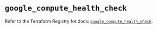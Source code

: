# `google_compute_health_check`

Refer to the Terraform Registry for docs: [`google_compute_health_check`](https://registry.terraform.io/providers/hashicorp/google/6.23.0/docs/resources/compute_health_check).
